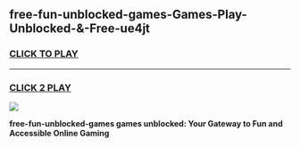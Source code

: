 
## free-fun-unblocked-games-Games-Play-Unblocked-&-Free-ue4jt
<h3>
<a href="https://premium76.site?title=free-fun-unblocked-games&ref=24A">CLICK TO PLAY</a></h3>
<hr>

<h3>
<a href="https://premium76.site?title=free-fun-unblocked-games&ref=24A">CLICK 2 PLAY</a>
  
</h3>

<a href="https://premium76.site?title=free-fun-unblocked-games&ref=24A"><img src="https://clearcache.store/games.png"></a>


**free-fun-unblocked-games games unblocked: Your Gateway to Fun and Accessible Online Gaming**
